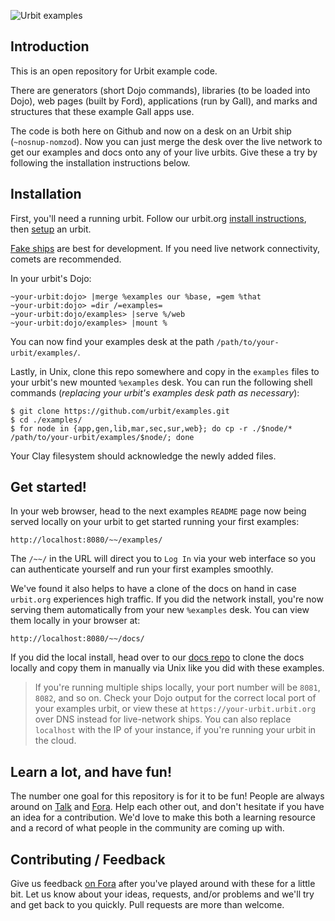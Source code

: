 ![Urbit examples](https://storage.googleapis.com/media.urbit.org/site/examples-screen.png)

## Introduction

This is an open repository for Urbit example code.

There are generators (short Dojo commands), libraries (to be loaded into
Dojo), web pages (built by Ford), applications (run by Gall), and marks
and structures that these example Gall apps use.

The code is both here on Github and now on a desk on an Urbit ship
(`~nosnup-nomzod`). Now you can just merge the desk over the live network to get
our examples and docs onto any of your live urbits. Give these a try by
following the installation instructions below.

## Installation

First, you'll need a running urbit. Follow our urbit.org [install
instructions](https://urbit.org/docs/using/install/), then
[setup](https://urbit.org/docs/using/setup/) an urbit.

[Fake
ships](https://fora.urbit.org/general/posts/~2017.1.5..21.31.04..20f3~/) are best for development. If you need live network connectivity, comets are recommended.

In your urbit's Dojo:

    ~your-urbit:dojo> |merge %examples our %base, =gem %that
    ~your-urbit:dojo> =dir /=examples=
    ~your-urbit:dojo/examples> |serve %/web
    ~your-urbit:dojo/examples> |mount %

You can now find your examples desk at the path `/path/to/your-urbit/examples/`.

Lastly, in Unix, clone this repo somewhere and copy in the `examples` files to
your urbit's new mounted `%examples` desk. You can run the following shell
commands (*replacing your urbit's examples desk path as necessary*):

    $ git clone https://github.com/urbit/examples.git
    $ cd ./examples/
    $ for node in {app,gen,lib,mar,sec,sur,web}; do cp -r ./$node/* /path/to/your-urbit/examples/$node/; done

Your Clay filesystem should acknowledge the newly added files.

## Get started!

In your web browser, head to the next examples `README` page now being served
locally on your urbit to get started running your first examples:

    http://localhost:8080/~~/examples/

The `/~~/` in the URL will direct you to `Log In` via your web interface so you
can authenticate yourself and run your first examples smoothly.

We've found it also helps to have a clone of the docs on hand in case
`urbit.org` experiences high traffic. If you did the network install, you're now
serving them automatically from your new `%examples` desk. You can view them
locally in your browser at:

    http://localhost:8080/~~/docs/

If you did the local install, head over to our [docs
repo](https://github.com/urbit/docs) to clone the docs locally and copy them in
manually via Unix like you did with these examples.

> If you're running multiple ships locally, your port number will be `8081`,
> `8082`, and so on. Check your Dojo output for the correct local port of
> your examples urbit, or view these at `https://your-urbit.urbit.org` over DNS
> instead for live-network ships. You can also replace `localhost` with the IP
> of your instance, if you're running your urbit in the cloud.

## Learn a lot, and have fun!

The number one goal for this repository is for it to be fun! People are always
around on [Talk](https://urbit.org/docs/using/setup#-messaging-talk) and
[Fora](https://fora.urbit.org/). Help each other out, and don't hesitate if
you have an idea for a contribution. We'd love to make this both a learning
resource and a record of what people in the community are coming up with.

## Contributing / Feedback

Give us feedback [on
Fora](https://fora.urbit.org/~~/general/posts/~2017.8.3..20.53.26..c361~/) after
you've played around with these for a little bit. Let us know about your ideas,
requests, and/or problems and we'll try and get back to you quickly. Pull
requests are more than welcome.
